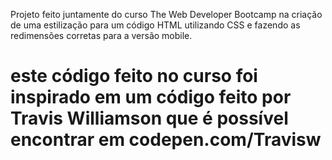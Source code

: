 Projeto feito juntamente do curso The Web Developer Bootcamp na criação de uma estilização para um código HTML utilizando CSS e fazendo as redimensões corretas para a versão mobile.
# este código feito no curso foi inspirado em um código feito por Travis Williamson que é possível encontrar em codepen.com/Travisw
